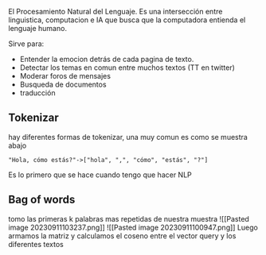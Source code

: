 El Procesamiento Natural del Lenguaje. Es una intersección entre linguistica, computacion e IA que busca que la computadora entienda el lenguaje humano.

Sirve para: 
- Entender la emocion detrás de cada pagina de texto.
- Detectar los temas en comun entre muchos textos (TT en twitter)
- Moderar foros de mensajes
- Busqueda de documentos
- traducción


## Tokenizar
hay diferentes formas de tokenizar, una muy comun es como se muestra abajo
```
"Hola, cómo estás?"->["hola", ",", "cómo", "estás", "?"]
```

Es lo primero que se hace cuando tengo que hacer NLP

## Bag of words

tomo las primeras k palabras mas repetidas de nuestra muestra
![[Pasted image 20230911103237.png]]
![[Pasted image 20230911100947.png]]
Luego armamos la matriz y calculamos 
el coseno entre el vector query y los diferentes textos